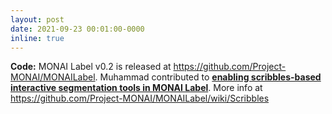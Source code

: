 ```yaml
---
layout: post
date: 2021-09-23 00:01:00-0000
inline: true
---
```


<b style="font-weight: bold;">Code:</b> MONAI Label v0.2 is released at <a href="https://github.com/Project-MONAI/MONAILabel" target="_blank" style="font-weight: bold;">https://github.com/Project-MONAI/MONAILabel</a>. Muhammad contributed to <a href="https://www.youtube.com/watch?v=kVGf5QQxSfc" target="_blank" style="font-weight: bold;">enabling scribbles-based interactive segmentation tools in MONAI Label</a>. More info at <a href="hhttps://github.com/Project-MONAI/MONAILabel/wiki/Scribbles" target="_blank">https://github.com/Project-MONAI/MONAILabel/wiki/Scribbles</a>